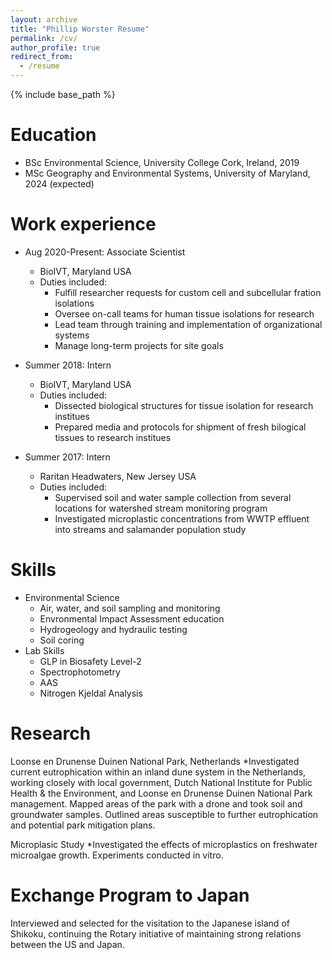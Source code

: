 ```yaml
---
layout: archive
title: "Phillip Worster Resume"
permalink: /cv/
author_profile: true
redirect_from:
  - /resume
---
```


{% include base_path %}

Education
======
* BSc Environmental Science, University College Cork, Ireland, 2019
* MSc Geography and Environmental Systems, University of Maryland, 2024 (expected)

Work experience
======
* Aug 2020-Present: Associate Scientist
  * BioIVT, Maryland USA
  * Duties included: 
    * Fulfill researcher requests for custom cell and subcellular fration isolations
    * Oversee on-call teams for human tissue isolations for research
    * Lead team through training and implementation of organizational systems
    * Manage long-term projects for site goals

* Summer 2018: Intern
  * BioIVT, Maryland USA
  * Duties included: 
    * Dissected biological structures for tissue isolation for research institues
    * Prepared media and protocols for shipment of fresh bilogical tissues to research institues

* Summer 2017: Intern
  * Raritan Headwaters, New Jersey USA
  * Duties included: 
    * Supervised soil and water sample collection from several locations for watershed stream monitoring program
    * Investigated microplastic concentrations from WWTP effluent into streams and salamander population study
  
Skills
======
* Environmental Science
  * Air, water, and soil sampling and monitoring
  * Envronmental Impact Assessment education
  * Hydrogeology and hydraulic testing
  * Soil coring
* Lab Skills
  * GLP in Biosafety Level-2
  * Spectrophotometry
  * AAS
  * Nitrogen Kjeldal Analysis


Research
======
  Loonse en Drunense Duinen National Park, Netherlands
    *Investigated current eutrophication within an inland dune system in the Netherlands, working closely with local government,
Dutch National Institute for Public Health &amp; the Environment, and Loonse en Drunense Duinen National Park management.
Mapped areas of the park with a drone and took soil and groundwater samples. Outlined areas susceptible to further
eutrophication and potential park mitigation plans.

Microplasic Study
  *Investigated the effects of microplastics on freshwater microalgae growth. Experiments conducted in vitro.
  
Exchange Program to Japan
======
  Interviewed and selected for the visitation to the Japanese island of Shikoku, continuing the Rotary initiative of maintaining
strong relations between the US and Japan.
